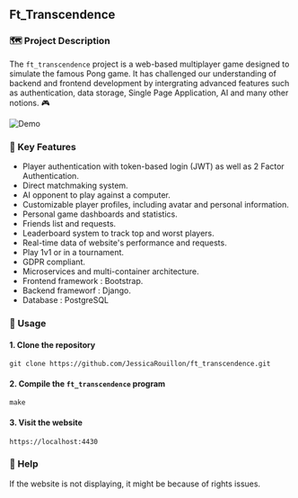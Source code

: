 ## Ft_Transcendence

### 🗺️ Project Description

The `ft_transcendence` project is a web-based multiplayer game designed to simulate the famous Pong game. It has challenged our understanding of backend and frontend development by intergrating advanced features such as authentication, data storage, Single Page Application, AI and many other notions. 🎮

![Demo](./docs/demo.gif)

### 🌟 Key Features

- Player authentication with token-based login (JWT) as well as 2 Factor Authentication.
- Direct matchmaking system.
- AI opponent to play against a computer.
- Customizable player profiles, including avatar and personal information.
- Personal game dashboards and statistics.
- Friends list and requests.
- Leaderboard system to track top and worst players.
- Real-time data of website's performance and requests.
- Play 1v1 or in a tournament.
- GDPR compliant.
- Microservices and multi-container architecture.
- Frontend framework : Bootstrap.
- Backend frameworf : Django.
- Database : PostgreSQL


### 🚀 Usage

#### 1. Clone the repository

```shell
git clone https://github.com/JessicaRouillon/ft_transcendence.git
```

#### 2. Compile the `ft_transcendence` program

```shell
make
```

#### 3. Visit the website

```shell
https://localhost:4430
```

### 🔎 Help

If the website is not displaying, it might be because of rights issues.
